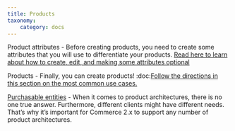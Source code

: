 ```yaml
---
title: Products
taxonomy:
    category: docs
---
```



Product attributes - Before creating products, you need to create some
attributes that you will use to differentiate your products. [Read here to learn
about how to create, edit, and making some attributes optional](01.product-attributes)

Products - Finally, you can create products! :doc:[Follow the directions in
this section on the most common use cases.](03.products)

[Purchasable entities](04.purchasable-entities) - When it comes to product architectures, there is
no one true answer. Furthermore, different clients might have different needs.
That’s why it’s important for Commerce 2.x to support any number of product
architectures.
